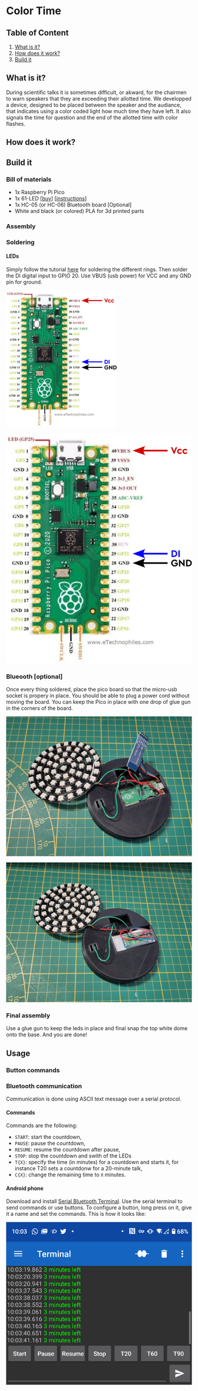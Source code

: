 
Color Time
==========

## Table of Content
1. [What is it?](#what)
2. [How does it work?](#how)
3. [Build it](#build)

## What is it? <a name="what"></a>
During scientific talks it is sometimes difficult, or akward, for the chairmen to warn speakers that they are exceeding their allotted time.
We developped a device, 
designed to be placed between the speaker and the audiance, 
that indicates using a color coded light how much time they have left. 
It also signals the time for question and the end of the allotted time with color flashes.

## How does it work? <a name="how"></a>


## Build it
### Bill of materials
* 1x Raspberry Pi Pico
* 1x 61-LED [[buy](https://www.amazon.fr/gp/product/B07L7ZPPV9/ref=ppx_yo_dt_b_asin_title_o00_s00?ie=UTF8&psc=1)] [[instructions](https://www.make-it.ca/ws2812-neopixel-ring-to-attiny85/)]
* 1x HC-05 (or HC-06) Bluetooth board [Optional]
* White and black (or colored) PLA for 3d printed parts

### Assembly

### Soldering

#### LEDs
Simply follow the tutorial [here](https://www.make-it.ca/ws2812-neopixel-ring-to-attiny85/) for soldering the different rings. 
Then solder the DI digital input to GPIO 20. Use VBUS (usb power) for VCC and any GND pin for ground.

<img src="pictures/pinoutLEDs.png"  width="300">

![image](pictures/pinoutLEDs.png)

### Blueooth [optional]

Once every thing soldered, place the pico board so that the 
micro-usb socket is propery in place. 
You should be able to plug a power cord without moving the board.
You can keep the Pico in place with one drop of glue gun in the corners of the board.

![image](pictures/assembly_1.jpg)

![image](pictures/assembly_2.jpg)

### Final assembly

Use a glue gun to keep the leds in place and final snap the top white dome onto the base. 
And you are done!

## Usage


### Button commands
### Bluetooth communication

Communication is done using ASCII text message over a serial protocol. 

#### Commands
Commands are the following:
* `START`: start the countdown,
* `PAUSE`: pause the countdown, 
* `RESUME`: resume the countdown after pause,
* `STOP`: stop the countdown and swith of the LEDs
* `T{X}`: specify the time (in minutes) for a countdown and starts it, 
for instance T20 sets a countdonw for a 20-minute talk,
* `C{X}`: change the remaining time to `X` minutes.

#### Android phone

Download and install [Serial Bluetooth Terminal](https://play.google.com/store/apps/details?id=de.kai_morich.serial_bluetooth_terminal). 
Use the serial terminal to send commands or use buttons. 
To configure a button, long press on it, give it a name and set the commands. This is how it looks like:

![image](pictures/android.png)